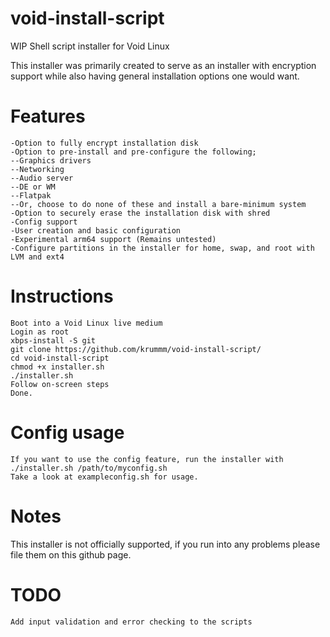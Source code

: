 # void-install-script
WIP Shell script installer for Void Linux

This installer was primarily created to serve as an installer with encryption support while also having general installation options one would want.

# Features
```
-Option to fully encrypt installation disk
-Option to pre-install and pre-configure the following;
--Graphics drivers
--Networking
--Audio server
--DE or WM
--Flatpak
--Or, choose to do none of these and install a bare-minimum system
-Option to securely erase the installation disk with shred
-Config support
-User creation and basic configuration
-Experimental arm64 support (Remains untested)
-Configure partitions in the installer for home, swap, and root with LVM and ext4
```

# Instructions
```
Boot into a Void Linux live medium
Login as root
xbps-install -S git
git clone https://github.com/krummm/void-install-script/
cd void-install-script
chmod +x installer.sh
./installer.sh
Follow on-screen steps
Done.
```
# Config usage
```
If you want to use the config feature, run the installer with ./installer.sh /path/to/myconfig.sh
Take a look at exampleconfig.sh for usage.
```

# Notes
This installer is not officially supported, if you run into any problems please file them on this github page.


# TODO
```
Add input validation and error checking to the scripts
```
